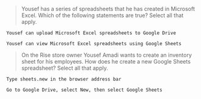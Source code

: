 >Yousef has a series of spreadsheets that he has created in Microsoft Excel. Which of the following statements are true? Select all that apply.
```
Yousef can upload Microsoft Excel spreadsheets to Google Drive
```
```
Yousef can view Microsoft Excel spreadsheets using Google Sheets
```
>On the Rise store owner Yousef Amadi wants to create an inventory sheet for his employees. How does he create a new Google Sheets spreadsheet? Select all that apply.
```
Type sheets.new in the browser address bar
```
```
Go to Google Drive, select New, then select Google Sheets
```